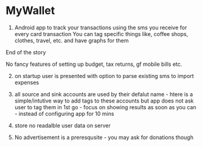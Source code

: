 # MyWallet
1. Android app to track your transactions using the sms you receive for every card transaction
  You can tag specific things like, coffee shops, clothes, travel, etc. and have graphs for them
  
  End of the story

  No fancy features of setting up budget, tax returns, gf mobile bills etc.
  
2. on startup user is presented with option to parse existing sms to import expenses

3. all source and sink accounts are used by their defalut name - htere is a simple/intutive way to add tags to these accounts but app does not ask user to tag them in 1st go - focus on showing results as soon as you can - instead of configuring app for 10 mins

4. store no readalble user data on server

5. No advertisement is a preresqusite - you may ask for donations though
